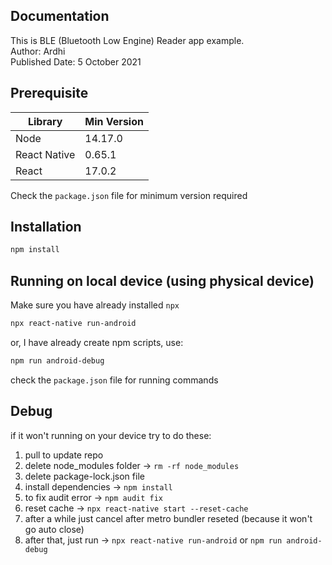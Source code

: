 ## Documentation
This is BLE (Bluetooth Low Engine) Reader app example. <br/>
Author: Ardhi <br/>
Published Date: 5 October 2021

## Prerequisite
| Library | Min Version |
| ------- | ----------- |
| Node | 14.17.0 |
| React Native | 0.65.1 |
| React | 17.0.2 |

Check the `package.json` file for minimum version required

## Installation
```bash
npm install
```

## Running on local device (using physical device)
Make sure you have already installed `npx`
```bash
npx react-native run-android
```
or, I have already create npm scripts, use:
```bash
npm run android-debug
```
check the `package.json` file for running commands

## Debug
if it won't running on your device try to do these:
1. pull to update repo
2. delete node_modules folder -> `rm -rf node_modules`
3. delete package-lock.json file
4. install dependencies -> `npm install`
5. to fix audit error -> `npm audit fix`
6. reset cache -> `npx react-native start --reset-cache`
7. after a while just cancel after metro bundler reseted (because it won't go auto close)
8. after that, just run -> `npx react-native run-android` or `npm run android-debug`